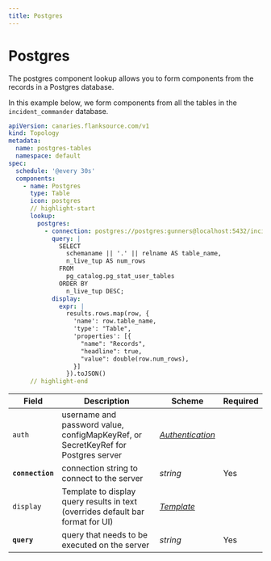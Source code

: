```yaml
---
title: Postgres
---
```


# <Icon name="postgres" /> Postgres

The postgres component lookup allows you to form components from the records in a Postgres database.

In this example below, we form components from all the tables in the `incident_commander` database.

```yaml title="postgres-tables.yml"
apiVersion: canaries.flanksource.com/v1
kind: Topology
metadata:
  name: postgres-tables
  namespace: default
spec:
  schedule: '@every 30s'
  components:
    - name: Postgres
      type: Table
      icon: postgres
      // highlight-start
      lookup:
        postgres:
          - connection: postgres://postgres:gunners@localhost:5432/incident_commander?sslmode=disable
            query: |
              SELECT
                schemaname || '.' || relname AS table_name,
                n_live_tup AS num_rows
              FROM
                pg_catalog.pg_stat_user_tables
              ORDER BY
                n_live_tup DESC;
            display:
              expr: |
                results.rows.map(row, {
                  'name': row.table_name,
                  'type': "Table",
                  'properties': [{
                    "name": "Records",
                    "headline": true,
                    "value": double(row.num_rows),
                  }]
                }).toJSON()
      // highlight-end
```

| Field            | Description                                                                       | Scheme                                            | Required |
| ---------------- | --------------------------------------------------------------------------------- | ------------------------------------------------- | -------- |
| `auth`           | username and password value, configMapKeyRef, or SecretKeyRef for Postgres server | [_Authentication_](../concepts/authentication.md) |          |
| **`connection`** | connection string to connect to the server                                        | _string_                                          | Yes      |
| `display`        | Template to display query results in text (overrides default bar format for UI)   | [_Template_](../concepts/templating.md)           |          |
| **`query`**      | query that needs to be executed on the server                                     | _string_                                          | Yes      |
